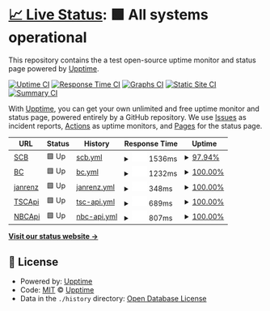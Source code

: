 # [📈 Live Status](https://upptime.github.io/upptime): <!--live status--> **🟩 All systems operational**

This repository contains the a test open-source uptime monitor and status page powered by [Upptime](https://github.com/upptime/upptime).

[![Uptime CI](https://github.com/koj-co/upptime/workflows/Uptime%20CI/badge.svg)](https://github.com/koj-co/upptime/actions?query=workflow%3A%22Uptime+CI%22)
[![Response Time CI](https://github.com/koj-co/upptime/workflows/Response%20Time%20CI/badge.svg)](https://github.com/koj-co/upptime/actions?query=workflow%3A%22Response+Time+CI%22)
[![Graphs CI](https://github.com/koj-co/upptime/workflows/Graphs%20CI/badge.svg)](https://github.com/koj-co/upptime/actions?query=workflow%3A%22Graphs+CI%22)
[![Static Site CI](https://github.com/koj-co/upptime/workflows/Static%20Site%20CI/badge.svg)](https://github.com/koj-co/upptime/actions?query=workflow%3A%22Static+Site+CI%22)
[![Summary CI](https://github.com/koj-co/upptime/workflows/Summary%20CI/badge.svg)](https://github.com/koj-co/upptime/actions?query=workflow%3A%22Summary+CI%22)

With [Upptime](https://upptime.js.org), you can get your own unlimited and free uptime monitor and status page, powered entirely by a GitHub repository. We use [Issues](https://github.com/upptime/upptime/issues) as incident reports, [Actions](https://github.com/upptime/upptime/actions) as uptime monitors, and [Pages](https://upptime.github.io/upptime) for the status page.

<!--start: status pages-->
<!-- This summary is generated by Upptime (https://github.com/upptime/upptime) -->
<!-- Do not edit this manually, your changes will be overwritten -->
<!-- prettier-ignore -->
| URL | Status | History | Response Time | Uptime |
| --- | ------ | ------- | ------------- | ------ |
| <img alt="" src="https://favicons.githubusercontent.com/brandenburg.schul-cloud.org" height="13"> [SCB](https://brandenburg.schul-cloud.org) | 🟩 Up | [scb.yml](https://github.com/janrenz/upptime/commits/HEAD/history/scb.yml) | <details><summary><img alt="Response time graph" src="./graphs/scb/response-time-week.png" height="20"> 1536ms</summary><br><a href="https://upptime.github.io/upptime/history/scb"><img alt="Response time 1503" src="https://img.shields.io/endpoint?url=https%3A%2F%2Fraw.githubusercontent.com%2Fjanrenz%2Fupptime%2FHEAD%2Fapi%2Fscb%2Fresponse-time.json"></a><br><a href="https://upptime.github.io/upptime/history/scb"><img alt="24-hour response time 1606" src="https://img.shields.io/endpoint?url=https%3A%2F%2Fraw.githubusercontent.com%2Fjanrenz%2Fupptime%2FHEAD%2Fapi%2Fscb%2Fresponse-time-day.json"></a><br><a href="https://upptime.github.io/upptime/history/scb"><img alt="7-day response time 1536" src="https://img.shields.io/endpoint?url=https%3A%2F%2Fraw.githubusercontent.com%2Fjanrenz%2Fupptime%2FHEAD%2Fapi%2Fscb%2Fresponse-time-week.json"></a><br><a href="https://upptime.github.io/upptime/history/scb"><img alt="30-day response time 1618" src="https://img.shields.io/endpoint?url=https%3A%2F%2Fraw.githubusercontent.com%2Fjanrenz%2Fupptime%2FHEAD%2Fapi%2Fscb%2Fresponse-time-month.json"></a><br><a href="https://upptime.github.io/upptime/history/scb"><img alt="1-year response time 1503" src="https://img.shields.io/endpoint?url=https%3A%2F%2Fraw.githubusercontent.com%2Fjanrenz%2Fupptime%2FHEAD%2Fapi%2Fscb%2Fresponse-time-year.json"></a></details> | <details><summary><a href="https://upptime.github.io/upptime/history/scb">97.94%</a></summary><a href="https://upptime.github.io/upptime/history/scb"><img alt="All-time uptime 99.64%" src="https://img.shields.io/endpoint?url=https%3A%2F%2Fraw.githubusercontent.com%2Fjanrenz%2Fupptime%2FHEAD%2Fapi%2Fscb%2Fuptime.json"></a><br><a href="https://upptime.github.io/upptime/history/scb"><img alt="24-hour uptime 100.00%" src="https://img.shields.io/endpoint?url=https%3A%2F%2Fraw.githubusercontent.com%2Fjanrenz%2Fupptime%2FHEAD%2Fapi%2Fscb%2Fuptime-day.json"></a><br><a href="https://upptime.github.io/upptime/history/scb"><img alt="7-day uptime 97.94%" src="https://img.shields.io/endpoint?url=https%3A%2F%2Fraw.githubusercontent.com%2Fjanrenz%2Fupptime%2FHEAD%2Fapi%2Fscb%2Fuptime-week.json"></a><br><a href="https://upptime.github.io/upptime/history/scb"><img alt="30-day uptime 99.53%" src="https://img.shields.io/endpoint?url=https%3A%2F%2Fraw.githubusercontent.com%2Fjanrenz%2Fupptime%2FHEAD%2Fapi%2Fscb%2Fuptime-month.json"></a><br><a href="https://upptime.github.io/upptime/history/scb"><img alt="1-year uptime 99.64%" src="https://img.shields.io/endpoint?url=https%3A%2F%2Fraw.githubusercontent.com%2Fjanrenz%2Fupptime%2FHEAD%2Fapi%2Fscb%2Fuptime-year.json"></a></details>
| <img alt="" src="https://favicons.githubusercontent.com/hpi-schul-cloud.de" height="13"> [BC](https://hpi-schul-cloud.de) | 🟩 Up | [bc.yml](https://github.com/janrenz/upptime/commits/HEAD/history/bc.yml) | <details><summary><img alt="Response time graph" src="./graphs/bc/response-time-week.png" height="20"> 1232ms</summary><br><a href="https://upptime.github.io/upptime/history/bc"><img alt="Response time 1487" src="https://img.shields.io/endpoint?url=https%3A%2F%2Fraw.githubusercontent.com%2Fjanrenz%2Fupptime%2FHEAD%2Fapi%2Fbc%2Fresponse-time.json"></a><br><a href="https://upptime.github.io/upptime/history/bc"><img alt="24-hour response time 1353" src="https://img.shields.io/endpoint?url=https%3A%2F%2Fraw.githubusercontent.com%2Fjanrenz%2Fupptime%2FHEAD%2Fapi%2Fbc%2Fresponse-time-day.json"></a><br><a href="https://upptime.github.io/upptime/history/bc"><img alt="7-day response time 1232" src="https://img.shields.io/endpoint?url=https%3A%2F%2Fraw.githubusercontent.com%2Fjanrenz%2Fupptime%2FHEAD%2Fapi%2Fbc%2Fresponse-time-week.json"></a><br><a href="https://upptime.github.io/upptime/history/bc"><img alt="30-day response time 1435" src="https://img.shields.io/endpoint?url=https%3A%2F%2Fraw.githubusercontent.com%2Fjanrenz%2Fupptime%2FHEAD%2Fapi%2Fbc%2Fresponse-time-month.json"></a><br><a href="https://upptime.github.io/upptime/history/bc"><img alt="1-year response time 1487" src="https://img.shields.io/endpoint?url=https%3A%2F%2Fraw.githubusercontent.com%2Fjanrenz%2Fupptime%2FHEAD%2Fapi%2Fbc%2Fresponse-time-year.json"></a></details> | <details><summary><a href="https://upptime.github.io/upptime/history/bc">100.00%</a></summary><a href="https://upptime.github.io/upptime/history/bc"><img alt="All-time uptime 99.97%" src="https://img.shields.io/endpoint?url=https%3A%2F%2Fraw.githubusercontent.com%2Fjanrenz%2Fupptime%2FHEAD%2Fapi%2Fbc%2Fuptime.json"></a><br><a href="https://upptime.github.io/upptime/history/bc"><img alt="24-hour uptime 100.00%" src="https://img.shields.io/endpoint?url=https%3A%2F%2Fraw.githubusercontent.com%2Fjanrenz%2Fupptime%2FHEAD%2Fapi%2Fbc%2Fuptime-day.json"></a><br><a href="https://upptime.github.io/upptime/history/bc"><img alt="7-day uptime 100.00%" src="https://img.shields.io/endpoint?url=https%3A%2F%2Fraw.githubusercontent.com%2Fjanrenz%2Fupptime%2FHEAD%2Fapi%2Fbc%2Fuptime-week.json"></a><br><a href="https://upptime.github.io/upptime/history/bc"><img alt="30-day uptime 100.00%" src="https://img.shields.io/endpoint?url=https%3A%2F%2Fraw.githubusercontent.com%2Fjanrenz%2Fupptime%2FHEAD%2Fapi%2Fbc%2Fuptime-month.json"></a><br><a href="https://upptime.github.io/upptime/history/bc"><img alt="1-year uptime 99.97%" src="https://img.shields.io/endpoint?url=https%3A%2F%2Fraw.githubusercontent.com%2Fjanrenz%2Fupptime%2FHEAD%2Fapi%2Fbc%2Fuptime-year.json"></a></details>
| <img alt="" src="https://favicons.githubusercontent.com/janrenz.de" height="13"> [janrenz](https://janrenz.de) | 🟩 Up | [janrenz.yml](https://github.com/janrenz/upptime/commits/HEAD/history/janrenz.yml) | <details><summary><img alt="Response time graph" src="./graphs/janrenz/response-time-week.png" height="20"> 348ms</summary><br><a href="https://upptime.github.io/upptime/history/janrenz"><img alt="Response time 291" src="https://img.shields.io/endpoint?url=https%3A%2F%2Fraw.githubusercontent.com%2Fjanrenz%2Fupptime%2FHEAD%2Fapi%2Fjanrenz%2Fresponse-time.json"></a><br><a href="https://upptime.github.io/upptime/history/janrenz"><img alt="24-hour response time 904" src="https://img.shields.io/endpoint?url=https%3A%2F%2Fraw.githubusercontent.com%2Fjanrenz%2Fupptime%2FHEAD%2Fapi%2Fjanrenz%2Fresponse-time-day.json"></a><br><a href="https://upptime.github.io/upptime/history/janrenz"><img alt="7-day response time 348" src="https://img.shields.io/endpoint?url=https%3A%2F%2Fraw.githubusercontent.com%2Fjanrenz%2Fupptime%2FHEAD%2Fapi%2Fjanrenz%2Fresponse-time-week.json"></a><br><a href="https://upptime.github.io/upptime/history/janrenz"><img alt="30-day response time 317" src="https://img.shields.io/endpoint?url=https%3A%2F%2Fraw.githubusercontent.com%2Fjanrenz%2Fupptime%2FHEAD%2Fapi%2Fjanrenz%2Fresponse-time-month.json"></a><br><a href="https://upptime.github.io/upptime/history/janrenz"><img alt="1-year response time 291" src="https://img.shields.io/endpoint?url=https%3A%2F%2Fraw.githubusercontent.com%2Fjanrenz%2Fupptime%2FHEAD%2Fapi%2Fjanrenz%2Fresponse-time-year.json"></a></details> | <details><summary><a href="https://upptime.github.io/upptime/history/janrenz">100.00%</a></summary><a href="https://upptime.github.io/upptime/history/janrenz"><img alt="All-time uptime 100.00%" src="https://img.shields.io/endpoint?url=https%3A%2F%2Fraw.githubusercontent.com%2Fjanrenz%2Fupptime%2FHEAD%2Fapi%2Fjanrenz%2Fuptime.json"></a><br><a href="https://upptime.github.io/upptime/history/janrenz"><img alt="24-hour uptime 100.00%" src="https://img.shields.io/endpoint?url=https%3A%2F%2Fraw.githubusercontent.com%2Fjanrenz%2Fupptime%2FHEAD%2Fapi%2Fjanrenz%2Fuptime-day.json"></a><br><a href="https://upptime.github.io/upptime/history/janrenz"><img alt="7-day uptime 100.00%" src="https://img.shields.io/endpoint?url=https%3A%2F%2Fraw.githubusercontent.com%2Fjanrenz%2Fupptime%2FHEAD%2Fapi%2Fjanrenz%2Fuptime-week.json"></a><br><a href="https://upptime.github.io/upptime/history/janrenz"><img alt="30-day uptime 100.00%" src="https://img.shields.io/endpoint?url=https%3A%2F%2Fraw.githubusercontent.com%2Fjanrenz%2Fupptime%2FHEAD%2Fapi%2Fjanrenz%2Fuptime-month.json"></a><br><a href="https://upptime.github.io/upptime/history/janrenz"><img alt="1-year uptime 100.00%" src="https://img.shields.io/endpoint?url=https%3A%2F%2Fraw.githubusercontent.com%2Fjanrenz%2Fupptime%2FHEAD%2Fapi%2Fjanrenz%2Fuptime-year.json"></a></details>
| <img alt="" src="https://favicons.githubusercontent.com/api.schulcloud-thueringen.de" height="13"> [TSCApi](https://api.schulcloud-thueringen.de/version) | 🟩 Up | [tsc-api.yml](https://github.com/janrenz/upptime/commits/HEAD/history/tsc-api.yml) | <details><summary><img alt="Response time graph" src="./graphs/tsc-api/response-time-week.png" height="20"> 689ms</summary><br><a href="https://upptime.github.io/upptime/history/tsc-api"><img alt="Response time 797" src="https://img.shields.io/endpoint?url=https%3A%2F%2Fraw.githubusercontent.com%2Fjanrenz%2Fupptime%2FHEAD%2Fapi%2Ftsc-api%2Fresponse-time.json"></a><br><a href="https://upptime.github.io/upptime/history/tsc-api"><img alt="24-hour response time 748" src="https://img.shields.io/endpoint?url=https%3A%2F%2Fraw.githubusercontent.com%2Fjanrenz%2Fupptime%2FHEAD%2Fapi%2Ftsc-api%2Fresponse-time-day.json"></a><br><a href="https://upptime.github.io/upptime/history/tsc-api"><img alt="7-day response time 689" src="https://img.shields.io/endpoint?url=https%3A%2F%2Fraw.githubusercontent.com%2Fjanrenz%2Fupptime%2FHEAD%2Fapi%2Ftsc-api%2Fresponse-time-week.json"></a><br><a href="https://upptime.github.io/upptime/history/tsc-api"><img alt="30-day response time 683" src="https://img.shields.io/endpoint?url=https%3A%2F%2Fraw.githubusercontent.com%2Fjanrenz%2Fupptime%2FHEAD%2Fapi%2Ftsc-api%2Fresponse-time-month.json"></a><br><a href="https://upptime.github.io/upptime/history/tsc-api"><img alt="1-year response time 797" src="https://img.shields.io/endpoint?url=https%3A%2F%2Fraw.githubusercontent.com%2Fjanrenz%2Fupptime%2FHEAD%2Fapi%2Ftsc-api%2Fresponse-time-year.json"></a></details> | <details><summary><a href="https://upptime.github.io/upptime/history/tsc-api">100.00%</a></summary><a href="https://upptime.github.io/upptime/history/tsc-api"><img alt="All-time uptime 99.84%" src="https://img.shields.io/endpoint?url=https%3A%2F%2Fraw.githubusercontent.com%2Fjanrenz%2Fupptime%2FHEAD%2Fapi%2Ftsc-api%2Fuptime.json"></a><br><a href="https://upptime.github.io/upptime/history/tsc-api"><img alt="24-hour uptime 100.00%" src="https://img.shields.io/endpoint?url=https%3A%2F%2Fraw.githubusercontent.com%2Fjanrenz%2Fupptime%2FHEAD%2Fapi%2Ftsc-api%2Fuptime-day.json"></a><br><a href="https://upptime.github.io/upptime/history/tsc-api"><img alt="7-day uptime 100.00%" src="https://img.shields.io/endpoint?url=https%3A%2F%2Fraw.githubusercontent.com%2Fjanrenz%2Fupptime%2FHEAD%2Fapi%2Ftsc-api%2Fuptime-week.json"></a><br><a href="https://upptime.github.io/upptime/history/tsc-api"><img alt="30-day uptime 99.77%" src="https://img.shields.io/endpoint?url=https%3A%2F%2Fraw.githubusercontent.com%2Fjanrenz%2Fupptime%2FHEAD%2Fapi%2Ftsc-api%2Fuptime-month.json"></a><br><a href="https://upptime.github.io/upptime/history/tsc-api"><img alt="1-year uptime 99.84%" src="https://img.shields.io/endpoint?url=https%3A%2F%2Fraw.githubusercontent.com%2Fjanrenz%2Fupptime%2FHEAD%2Fapi%2Ftsc-api%2Fuptime-year.json"></a></details>
| <img alt="" src="https://favicons.githubusercontent.com/api.niedersachsen.cloud" height="13"> [NBCApi](https://api.niedersachsen.cloud/version) | 🟩 Up | [nbc-api.yml](https://github.com/janrenz/upptime/commits/HEAD/history/nbc-api.yml) | <details><summary><img alt="Response time graph" src="./graphs/nbc-api/response-time-week.png" height="20"> 807ms</summary><br><a href="https://upptime.github.io/upptime/history/nbc-api"><img alt="Response time 716" src="https://img.shields.io/endpoint?url=https%3A%2F%2Fraw.githubusercontent.com%2Fjanrenz%2Fupptime%2FHEAD%2Fapi%2Fnbc-api%2Fresponse-time.json"></a><br><a href="https://upptime.github.io/upptime/history/nbc-api"><img alt="24-hour response time 855" src="https://img.shields.io/endpoint?url=https%3A%2F%2Fraw.githubusercontent.com%2Fjanrenz%2Fupptime%2FHEAD%2Fapi%2Fnbc-api%2Fresponse-time-day.json"></a><br><a href="https://upptime.github.io/upptime/history/nbc-api"><img alt="7-day response time 807" src="https://img.shields.io/endpoint?url=https%3A%2F%2Fraw.githubusercontent.com%2Fjanrenz%2Fupptime%2FHEAD%2Fapi%2Fnbc-api%2Fresponse-time-week.json"></a><br><a href="https://upptime.github.io/upptime/history/nbc-api"><img alt="30-day response time 786" src="https://img.shields.io/endpoint?url=https%3A%2F%2Fraw.githubusercontent.com%2Fjanrenz%2Fupptime%2FHEAD%2Fapi%2Fnbc-api%2Fresponse-time-month.json"></a><br><a href="https://upptime.github.io/upptime/history/nbc-api"><img alt="1-year response time 716" src="https://img.shields.io/endpoint?url=https%3A%2F%2Fraw.githubusercontent.com%2Fjanrenz%2Fupptime%2FHEAD%2Fapi%2Fnbc-api%2Fresponse-time-year.json"></a></details> | <details><summary><a href="https://upptime.github.io/upptime/history/nbc-api">100.00%</a></summary><a href="https://upptime.github.io/upptime/history/nbc-api"><img alt="All-time uptime 99.38%" src="https://img.shields.io/endpoint?url=https%3A%2F%2Fraw.githubusercontent.com%2Fjanrenz%2Fupptime%2FHEAD%2Fapi%2Fnbc-api%2Fuptime.json"></a><br><a href="https://upptime.github.io/upptime/history/nbc-api"><img alt="24-hour uptime 100.00%" src="https://img.shields.io/endpoint?url=https%3A%2F%2Fraw.githubusercontent.com%2Fjanrenz%2Fupptime%2FHEAD%2Fapi%2Fnbc-api%2Fuptime-day.json"></a><br><a href="https://upptime.github.io/upptime/history/nbc-api"><img alt="7-day uptime 100.00%" src="https://img.shields.io/endpoint?url=https%3A%2F%2Fraw.githubusercontent.com%2Fjanrenz%2Fupptime%2FHEAD%2Fapi%2Fnbc-api%2Fuptime-week.json"></a><br><a href="https://upptime.github.io/upptime/history/nbc-api"><img alt="30-day uptime 98.92%" src="https://img.shields.io/endpoint?url=https%3A%2F%2Fraw.githubusercontent.com%2Fjanrenz%2Fupptime%2FHEAD%2Fapi%2Fnbc-api%2Fuptime-month.json"></a><br><a href="https://upptime.github.io/upptime/history/nbc-api"><img alt="1-year uptime 99.38%" src="https://img.shields.io/endpoint?url=https%3A%2F%2Fraw.githubusercontent.com%2Fjanrenz%2Fupptime%2FHEAD%2Fapi%2Fnbc-api%2Fuptime-year.json"></a></details>

<!--end: status pages-->

[**Visit our status website →**](https://upptime.github.io/upptime)

## 📄 License

- Powered by: [Upptime](https://github.com/upptime/upptime)
- Code: [MIT](./LICENSE) © [Upptime](https://upptime.js.org)
- Data in the `./history` directory: [Open Database License](https://opendatacommons.org/licenses/odbl/1-0/)
